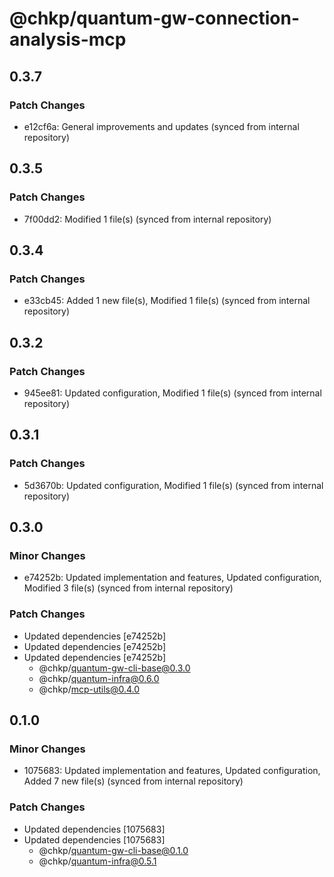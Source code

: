 # @chkp/quantum-gw-connection-analysis-mcp

## 0.3.7

### Patch Changes

- e12cf6a: General improvements and updates (synced from internal repository)

## 0.3.5

### Patch Changes

- 7f00dd2: Modified 1 file(s) (synced from internal repository)

## 0.3.4

### Patch Changes

- e33cb45: Added 1 new file(s), Modified 1 file(s) (synced from internal repository)

## 0.3.2

### Patch Changes

- 945ee81: Updated configuration, Modified 1 file(s) (synced from internal repository)

## 0.3.1

### Patch Changes

- 5d3670b: Updated configuration, Modified 1 file(s) (synced from internal repository)

## 0.3.0

### Minor Changes

- e74252b: Updated implementation and features, Updated configuration, Modified 3 file(s) (synced from internal repository)

### Patch Changes

- Updated dependencies [e74252b]
- Updated dependencies [e74252b]
- Updated dependencies [e74252b]
  - @chkp/quantum-gw-cli-base@0.3.0
  - @chkp/quantum-infra@0.6.0
  - @chkp/mcp-utils@0.4.0

## 0.1.0

### Minor Changes

- 1075683: Updated implementation and features, Updated configuration, Added 7 new file(s) (synced from internal repository)

### Patch Changes

- Updated dependencies [1075683]
- Updated dependencies [1075683]
  - @chkp/quantum-gw-cli-base@0.1.0
  - @chkp/quantum-infra@0.5.1

